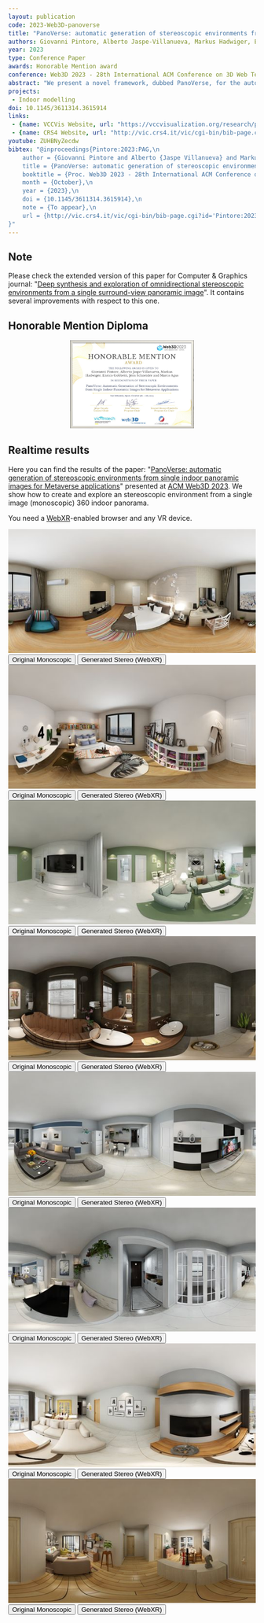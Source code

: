 ```yaml
---
layout: publication
code: 2023-Web3D-panoverse
title: "PanoVerse: automatic generation of stereoscopic environments from single indoor panoramic images for Metaverse applications"
authors: Giovanni Pintore, Alberto Jaspe-Villanueva, Markus Hadwiger, Enrico Gobbetti, Jens Schneider, and Marco Agus
year: 2023
type: Conference Paper
awards: Honorable Mention award
conference: Web3D 2023 - 28th International ACM Conference on 3D Web Technology
abstract: "We present a novel framework, dubbed PanoVerse, for the automatic creation and presentation of immersive stereoscopic environments from a single indoor panoramic image. Once per 360° shot, a novel data-driven architecture generates a fixed set of panoramic stereo pairs distributed around the current central view-point. Once per frame, directly on the HMD, we rapidly fuse the precomputed views to seamlessly cover the exploration workspace. To realize this system, we introduce several novel techniques that combine and extend state-of-the art data-driven techniques. In particular, we present a gated architecture for panoramic monocular depth estimation and, starting from the re-projection of visible pixels based on predicted depth, we exploit the same gated architecture for inpainting the occluded and disoccluded areas, introducing a mixed GAN with self-supervised loss to evaluate the stereoscopic consistency of the generated images. At interactive rates, we interpolate precomputed panoramas to produce photorealistic stereoscopic views in a lightweight WebXR viewer. The system works on a variety of available VR headsets and can serve as a base component for Metaverse applications. We demonstrate our technology on several indoor scenes from publicly available data."
projects: 
 - Indoor modelling
doi: 10.1145/3611314.3615914
links:
 - {name: VCCVis Website, url: "https://vccvisualization.org/research/panoverse/"}
 - {name: CRS4 Website, url: "http://vic.crs4.it/vic/cgi-bin/bib-page.cgi?id=%27Pintore:2023:PAG%27"}
youtube: ZUHBNyZecdw
bibtex: "@inproceedings{Pintore:2023:PAG,\n
    author = {Giovanni Pintore and Alberto {Jaspe Villanueva} and Markus Hadwiger and Enrico Gobbetti and Jens Schneider and Marco Agus},\n
    title = {PanoVerse: automatic generation of stereoscopic environments from single indoor panoramic images for Metaverse applications},\n
    booktitle = {Proc. Web3D 2023 - 28th International ACM Conference on 3D Web Technology},\n
    month = {October},\n
    year = {2023},\n
    doi = {10.1145/3611314.3615914},\n
    note = {To appear},\n
    url = {http://vic.crs4.it/vic/cgi-bin/bib-page.cgi?id='Pintore:2023:PAG'},\n
}" 
---
```


## Note
Please check the extended version of this paper for Computer & Graphics journal: \"[Deep synthesis and exploration of omnidirectional stereoscopic environments from a single surround-view panoramic image](https://albertojaspe.net/publications/2024-CAG-synth_stereo_pano.html)\". It contains several improvements with respect to this one.

## Honorable Mention Diploma

<p align="center">
<img class="rounded img-fluid" width="50%" src="/publications/2023-Web3D-panoverse-award.jpg">
</p>

## Realtime results

Here you can find the results of the paper: \"[PanoVerse: automatic generation of stereoscopic environments from single indoor panoramic images for Metaverse applications](https://albertojaspe.net/publications/2023-Web3D-panoverse.html)\" presented at [ACM Web3D 2023](https://web3d.siggraph.org). We show how to create and explore an stereoscopic environment from a single image (monoscopic) 360 indoor panorama.

You need a [WebXR](https://immersiveweb.dev)-enabled browser and any VR device.

<div class="container">

  <div class="row py-3 g-3">
	<div class="col-md-6">
		<div class="thumbnail">
		<img class="rounded img-fluid" src="/demos/panoverse/1/mono-thumb.jpg">
		<div class="text-center my-1">
			<a href="/demos/panoverse/1/mono.png"><button type="button" class="btn btn-primary btn-sm">Original Monoscopic</button></a>
			<a href="/demos/panoverse/stereo.html?scene=1"><button type="button" class="btn btn-success btn-sm">Generated Stereo (WebXR)</button></a>
		</div>
		</div>
	</div>
	<div class="col-md-6">
		<div class="thumbnail">
		<img class="rounded img-fluid" src="/demos/panoverse/2/mono-thumb.jpg">
		<div class="text-center my-1">
			<a href="/demos/panoverse/2/mono.png"><button type="button" class="btn btn-primary btn-sm">Original Monoscopic</button></a>
			<a href="/demos/panoverse/stereo.html?scene=2"><button type="button" class="btn btn-success btn-sm">Generated Stereo (WebXR)</button></a>
		</div>
		</div>
	</div>
  </div>

  <div class="row py-3 g-3">
	<div class="col-md-6">
		<div class="thumbnail">
		<img class="rounded img-fluid" src="/demos/panoverse/3/mono-thumb.jpg">
		<div class="text-center my-1">
			<a href="/demos/panoverse/3/mono.png"><button type="button" class="btn btn-primary btn-sm">Original Monoscopic</button></a>
			<a href="/demos/panoverse/stereo.html?scene=3"><button type="button" class="btn btn-success btn-sm">Generated Stereo (WebXR)</button></a>
		</div>
		</div>
	</div>
	<div class="col-md-6">
		<div class="thumbnail">
		<img class="rounded img-fluid" src="/demos/panoverse/4/mono-thumb.jpg">
		<div class="text-center my-1">
			<a href="/demos/panoverse/4/mono.png"><button type="button" class="btn btn-primary btn-sm">Original Monoscopic</button></a>
			<a href="/demos/panoverse/stereo.html?scene=4"><button type="button" class="btn btn-success btn-sm">Generated Stereo (WebXR)</button></a>
		</div>
		</div>
	</div>
  </div>

  <div class="row py-3 g-3">
	<div class="col-md-6">
		<div class="thumbnail">
		<img class="rounded img-fluid" src="/demos/panoverse/5/mono-thumb.jpg">
		<div class="text-center my-1">
			<a href="/demos/panoverse/5/mono.png"><button type="button" class="btn btn-primary btn-sm">Original Monoscopic</button></a>
			<a href="/demos/panoverse/stereo.html?scene=5"><button type="button" class="btn btn-success btn-sm">Generated Stereo (WebXR)</button></a>
		</div>
		</div>
	</div>
	<div class="col-md-6">
		<div class="thumbnail">
		<img class="rounded img-fluid" src="/demos/panoverse/6/mono-thumb.jpg">
		<div class="text-center my-1">
			<a href="/demos/panoverse/6/mono.png"><button type="button" class="btn btn-primary btn-sm">Original Monoscopic</button></a>
			<a href="/demos/panoverse/stereo.html?scene=6"><button type="button" class="btn btn-success btn-sm">Generated Stereo (WebXR)</button></a>
		</div>
		</div>
	</div>
  </div>

  <div class="row py-3 g-3">
	<div class="col-md-6">
		<div class="thumbnail">
		<img class="rounded img-fluid" src="/demos/panoverse/7/mono-thumb.jpg">
		<div class="text-center my-1">
			<a href="/demos/panoverse/7/mono.png"><button type="button" class="btn btn-primary btn-sm">Original Monoscopic</button></a>
			<a href="/demos/panoverse/stereo.html?scene=7"><button type="button" class="btn btn-success btn-sm">Generated Stereo (WebXR)</button></a>
		</div>
		</div>
	</div>
	<div class="col-md-6">
		<div class="thumbnail">
		<img class="rounded img-fluid" src="/demos/panoverse/8/mono-thumb.jpg">
		<div class="text-center my-1">
			<a href="/demos/panoverse/8/mono.png"><button type="button" class="btn btn-primary btn-sm">Original Monoscopic</button></a>
			<a href="/demos/panoverse/stereo.html?scene=8"><button type="button" class="btn btn-success btn-sm">Generated Stereo (WebXR)</button></a>
		</div>
		</div>
	</div>
  </div>

</div>